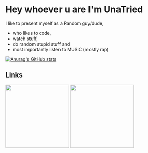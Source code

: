 # Hey whoever u are I'm UnaTried
I like to present myself as a Random guy/dude, 
- who likes to code,
- watch stuff,
- do random stupid stuff
and
-   most importantly listen to MUSIC (mostly rap)

[![Anurag's GitHub stats](https://github-readme-stats.vercel.app/api?username=UnaTried&bg_color=1e1e2e&text_color=cdd6f4&icon_color=cba6f7&title_color=94e2d5
)](https://github.com/anuraghazra/github-readme-stats)
## Links
<div>
<!-- [![Discord](https://user-images.githubusercontent.com/74038190/235294015-47144047-25ab-417c-af1b-6746820a20ff.gif?resize=50%)]()
[![YouTube](https://user-images.githubusercontent.com/74038190/235294007-de441046-823e-4eff-89bf-d4df52858b65.gif?resize=50%)](https://www.youtube.com/@MasklessFate) -->
  <img src="https://user-images.githubusercontent.com/74038190/235294015-47144047-25ab-417c-af1b-6746820a20ff.gif" href="" width="200">
  <a href="https://www.youtube.com/@MasklessFate"><img src="https://user-images.githubusercontent.com/74038190/235294007-de441046-823e-4eff-89bf-d4df52858b65.gif" width="200"></a>
</div>
